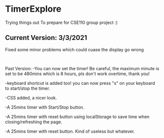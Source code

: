 # TimerExplore
Trying things out
To prepare for CSE110 group project :)



## Current Version: 3/3/2021

Fixed some minor problems which could cuase the display go wrong




<br />



Past Version:
-You can now set the timer! Be careful, the maximum minute is set to be 480mins which is 8 hours, pls don't work overtime, thank you!

-keyboard shortcut is added too! you can now press "s" on your keyboard to start/stop the timer.

-CSS added, a nicer look.

-A 25mins timer with Start/Stop button.

-A 25mins timer with reset button using localStorage to save time when closing/refreshing the page.

-A 25mins timer with reset button. Kind of useless but whatever.

